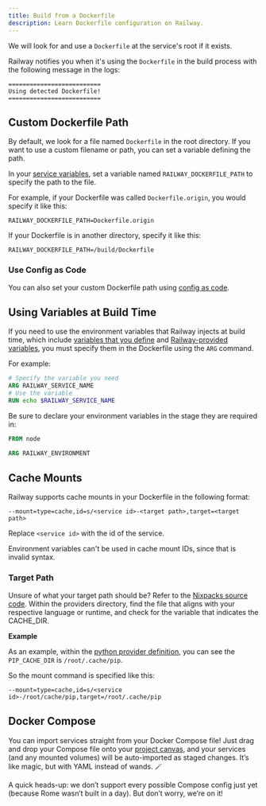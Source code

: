 ```yaml
---
title: Build from a Dockerfile
description: Learn Dockerfile configuration on Railway.
---
```


We will look for and use a `Dockerfile` at the service's root if it exists.

Railway notifies you when it's using the `Dockerfile` in the build process with the following message in the logs:

```shell
==========================
Using detected Dockerfile!
==========================
```

## Custom Dockerfile Path

By default, we look for a file named `Dockerfile` in the root directory. If you want to use a custom filename or path, you can set a variable defining the path.

In your [service variables](/guides/variables#service-variables), set a variable named `RAILWAY_DOCKERFILE_PATH` to specify the path to the file.

For example, if your Dockerfile was called `Dockerfile.origin`, you would specify it like this:

```
RAILWAY_DOCKERFILE_PATH=Dockerfile.origin
```

If your Dockerfile is in another directory, specify it like this:

```
RAILWAY_DOCKERFILE_PATH=/build/Dockerfile
```

### Use Config as Code

You can also set your custom Dockerfile path using [config as code](/guides/config-as-code).

## Using Variables at Build Time

If you need to use the environment variables that Railway injects at build time, which include [variables that you define](/guides/variables#service-variables) and [Railway-provided variables](/guides/variables#railway-provided-variables), you must specify them in the Dockerfile using the `ARG` command.

For example:

```dockerfile
# Specify the variable you need
ARG RAILWAY_SERVICE_NAME
# Use the variable
RUN echo $RAILWAY_SERVICE_NAME
```

Be sure to declare your environment variables in the stage they are required in:

```dockerfile
FROM node

ARG RAILWAY_ENVIRONMENT
```

## Cache Mounts

Railway supports cache mounts in your Dockerfile in the following format:

```plaintext
--mount=type=cache,id=s/<service id>-<target path>,target=<target path>
```

Replace `<service id>` with the id of the service. 

<Banner variant="info">
    Environment variables can't be used in cache mount IDs, since that is invalid syntax.
</Banner>

### Target Path

Unsure of what your target path should be? Refer to the <a href="https://github.com/railwayapp/nixpacks/tree/main" target="_blank">Nixpacks source code</a>. Within the providers directory, find the file that aligns with your respective language or runtime, and check for the variable that indicates the CACHE_DIR.

**Example**

As an example, within the <a href="https://github.com/railwayapp/nixpacks/blob/main/src/providers/python.rs#L24" target="_blank">python provider definition</a>, you can see the `PIP_CACHE_DIR` is `/root/.cache/pip`.

So the mount command is specified like this:

```plaintext
--mount=type=cache,id=s/<service id>-/root/cache/pip,target=/root/.cache/pip
```

## Docker Compose

You can import services straight from your Docker Compose file! Just drag and drop your Compose file onto your [project canvas](/overview/the-basics#project--project-canvas), and your services (and any mounted volumes) will be auto-imported as staged changes. It’s like magic, but with YAML instead of wands. 🪄

A quick heads-up: we don’t support every possible Compose config just yet (because Rome wasn’t built in a day). But don’t worry, we’re on it!
